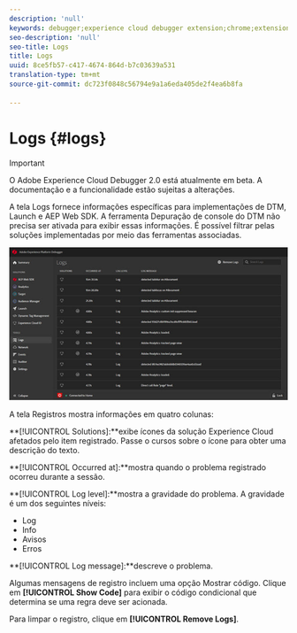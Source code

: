 ```yaml
---
description: 'null'
keywords: debugger;experience cloud debugger extension;chrome;extension;logs
seo-description: 'null'
seo-title: Logs
title: Logs
uuid: 8ce5fb57-c417-4674-864d-b7c03639a531
translation-type: tm+mt
source-git-commit: dc723f0848c56794e9a1a6eda405de2f4ea6b8fa

---
```



# Logs {#logs}

> [!IMPORTANT]
>
> O Adobe Experience Cloud Debugger 2.0 está atualmente em beta. A documentação e a funcionalidade estão sujeitas a alterações.

A tela Logs fornece informações específicas para implementações de DTM, Launch e AEP Web SDK. A ferramenta Depuração de console do DTM não precisa ser ativada para exibir essas informações. É possível filtrar pelas soluções implementadas por meio das ferramentas associadas.

![](assets/logs.jpg)

A tela Registros mostra informações em quatro colunas:

**[!UICONTROL Solutions]:**exibe ícones da solução Experience Cloud afetados pelo item registrado. Passe o cursos sobre o ícone para obter uma descrição do texto.

**[!UICONTROL Occurred at]:**mostra quando o problema registrado ocorreu durante a sessão.

**[!UICONTROL Log level]:**mostra a gravidade do problema. A gravidade é um dos seguintes níveis:

* Log
* Info
* Avisos
* Erros

**[!UICONTROL Log message]:**descreve o problema.

Algumas mensagens de registro incluem uma opção Mostrar código. Clique em **[!UICONTROL Show Code]** para exibir o código condicional que determina se uma regra deve ser acionada.

Para limpar o registro, clique em **[!UICONTROL Remove Logs]**.
